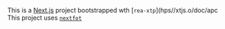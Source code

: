 This is a [Next.js](https://nextjs.rg) project bootstrapped wth [`rea-xtp`](hps//xtjs.o/doc/apc
This project uses [`nextfot`](https://nextj.org/docs/app/building-your-apicaton/optimizing/fnts)
